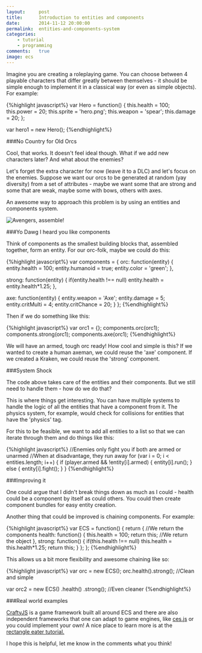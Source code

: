 ```yaml
---
layout:     post
title:      Introduction to entities and components
date:       2014-11-12 20:00:00
permalink:  entities-and-components-system
categories:
    - tutorial
    - programming
comments:   true
image: ecs
---
```


Imagine you are creating a roleplaying game. You can choose between 4 playable characters that differ greatly between themselves - it should be simple enough to implement it in a classical way (or even as simple objects). For example:

{%highlight javascript%}
var Hero = function() {
    this.health = 100;
    this.power = 20;
    this.sprite = 'hero.png';
    this.weapon = 'spear';
    this.damage = 20;
};

var hero1 = new Hero();
{%endhighlight%}

###No Country for Old Orcs

Cool, that works. It doesn't feel ideal though. What if we add new characters later? And what about the enemies?

Let's forget the extra character for now (leave it to a DLC) and let's focus on the enemies. Suppose we want our orcs to be generated at random (yay diversity) from a set of attributes - maybe we want some that are strong and some that are weak, maybe some with bows, others with axes.

An awesome way to approach this problem is by using an entities and components system.

![Avengers, assemble!]({{site.baseurl}}/assets/ecs_orc.png)

###Yo Dawg I heard you like components

Think of components as the smallest building blocks that, assembled together, form an entity. For our orc-folk, maybe we could do this:

{%highlight javascript%}
var components = {
  orc: function(entity) {
    entity.health = 100;
    entity.humanoid = true;
    entity.color = 'green';
  },

  strong: function(entity) {
    if(entity.health !== null)
      entity.health = entity.health*1.25;
  },

  axe: function(entity) {
    entity.weapon = 'Axe';
    entity.damage = 5;
    entity.critMulti = 4;
    entity.critChance = 20;
  }
};
{%endhighlight%}

Then if we do something like this:

{%highlight javascript%}
var orc1 = {};
components.orc(orc1);
components.strong(orc1);
components.axe(orc1);
{%endhighlight%}

We will have an armed, tough orc ready! How cool and simple is this?
If we wanted to create a human axeman, we could reuse the 'axe' component. If we created a Kraken, we could reuse the 'strong' component.

###System Shock

The code above takes care of the entities and their components. But we still need to handle them - how do we do that?

This is where things get interesting. You can have multiple systems to handle the logic of all the entities that have a component from it. The physics system, for example, would check for collisions for entities that have the 'physics' tag.

For this to be feasible, we want to add all entities to a list so that we can iterate through them and do things like this:

{%highlight javascript%}
//Enemies only fight you if both are armed or unarmed
//When at disadvantage, they run away
for (var i = 0; i < entities.length; i++) {
    if (player.armed && !entity[i].armed) {
        entity[i].run();
    } else {
        entity[i].fight();
    }
}
{%endhighlight%}

###Improving it

One could argue that I didn't break things down as much as I could - health could be a component by itself as could others.
You could then create component bundles for easy entity creation.

Another thing that could be improved is chaining components. For example:

{%highlight javascript%}
var ECS = function() {
  return { //We return the components
      health: function() {
        this.health = 100;
        return this; //We return the object
      },
      strong: function() {
          if(this.health !== null)
              this.health = this.health*1.25;
          return this;
      }
  };
};
{%endhighlight%}

This allows us a bit more flexibility and awesome chaining like so:

{%highlight javascript%}
var orc = new ECS();
orc.health().strong(); //Clean and simple

var orc2 = new ECS()
    .health()
    .strong(); //Even cleaner
{%endhighlight%}

###Real world examples

<a href="http://www.craftyjs.com/" target="_blank">CraftyJS</a> is a game framework built all around ECS and there are also independent frameworks that one can adapt to game engines, like <a href="https://github.com/qiao/ces.js" target="_blank">ces.js</a> or you could implement your own! A nice place to learn more is at the <a href="http://vasir.net/blog/game-development/how-to-build-entity-component-system-in-javascript" target="_blank">rectangle eater tutorial.</a>

I hope this is helpful, let me know in the comments what you think!
